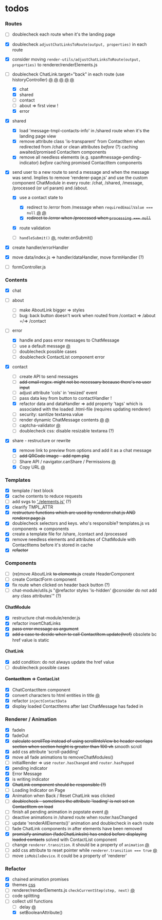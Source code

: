 # todos

### Routes

- [ ] doublecheck each route when it's the landing page
- [x] doublecheck `adjustChatLinksToRoute(output, properties)` in each route
- [x] consider moving `render-utils/adjustChatLinksToRoute(output, properties)` to renderer/renderElements.js
- [ ] doublecheck ChatLink.target="back" in each route (use historyController) [@](src/components/chat-link/chat-link.js#72) [@](src/components/chat-link/chat-link.js#90) [@](src/components/chat-module/utils.js#111) [@](src/router/router.js#13) [@](src/router/router.js#159)
  - [x] chat
  - [x] shared
  - [ ] contact
  - [ ] about => first view !
  - [x] error

- [x] shared

  - [x] load 'message-tmpl-contacts-info' in /shared route when it's the landing page view
  - [x] remove attribute class 'is-transparent' from ContactItem when redirected from /chat or clean attributes _before_ (?) caching awaited/promised ContacItem components
  - [x] remove all needless elements (e.g. span#message-pending-indicator) _before_ caching promised ContactItem components

- [x] send user to a new route to send a message and when the message was send. Implies to remove 'renderer-page.js' and use the custom component ChatModule in every route: /chat, /shared, /message, /processed (or url param) and /about.

  - [x] use a contact state to

    - [x] redirect to /error from /message when `requiredEmailValue === null` [@](src/listener/form-handler.js#80) [@](src/router/router.js#136)
    - [x] ~~redirect to /error when /processed when `processing === null`~~

  - [x] route validation
  - [ ] `handleSubmit()` [@](src/handler/event-handler.js#56), router.onSubmit()

- [x] create handler/errorHandler
- [x] move data/index.js => handler/dataHandler, move formHandler (?)
- [ ] formController.js

### Contents

- [x] chat

- [ ] about

  - [ ] make AboutLink bigger => styles
  - [ ] bug: back button doesn't work when routed from /contact => /about =/=> /contact

- [ ] error

  - [x] handle and pass error messages to ChatMessage
  - [ ] use a default message [@](src/controller/error-controller.js)
  - [ ] doublecheck possible cases
  - [ ] doublecheck ContactList component error

- [x] contact

  - [ ] create API to send messages
  - [ ] ~~add email regex. might not be necessary because there's no user input~~
  - [ ] adjust attribute 'cols' in 'resized' event
  - [ ] pass data key from button to contactHandler !
  - [x] refactor data and dataHandler => add property 'tags' which is associated with the loaded .html-file (requires updating renderer)
  - [ ] security: sanitize textarea.value
  - [ ] render dynamic ChatMessage contents [@](src/components/chat-message/chat-message.js#61) [@](src/components/chat-message/utils.js#54)
  - [ ] captcha-validator [@](src/components/chat-message/utils.js#51)
  - [ ] doublecheck css: disable resizable textarea (?)

- [x] share - restructure or rewrite
  - [x] remove link to preview from options and add it as a chat message
  - [ ] ~~add QRCode image - add npm pkg~~
  - [ ] Share API / navigator.canShare / Permissions [@](src/listener/button-handler.js)
  - [x] Copy URL [@](src/listener/button-handler.js)

### Templates

- [x] template / text block
- [x] cache contents to reduce requests
- [ ] add svgs to ['./elements.js'](src/elements/elements.js#18) (?)
- [x] clearify TMPL_ATTR
- [x] ~~restructure functions which are used by renderer.chat.js AND renderer.page.js~~
- [x] doublecheck selectors and keys. who's responsible? templates.js vs components => components
- [x] create a template file for /share, /contact and /processed
- [x] remove needless elements and attributes of ChatModule with ContactItems before it's stored in cache
- [x] ~~refactor~~

### Components

- [ ] (re)move AboutLink ~~to elements.js~~ create HeaderComponent
- [ ] create ContactForm component
- [x] fix route when clicked on header back button (?)
- [ ] chat-module/utils.js "@refactor styles 'is-hidden' @consider do not add any class attributes'" (?)

#### ChatModule

- [x] restructure chat-module/render.js
- [x] refactor insertChatLinks
- [x] ~~pass error message as argument~~
- [x] ~~add a case to decide when to call ContactItem.update(href)~~ obsolete bc href value is static

#### ChatLink

- [x] add condition: do not always update the href value
- [ ] doublecheck possible cases

#### ~~ContactItem~~ => ContacList

- [x] ChatContactItem component
- [x] convert characters to html entities in title [@](src/components/contact-item/utils.js#65)
- [x] refactor `injectContactData`
- [x] display loaded ContactItems after last ChatMessage has faded in

### Renderer / Animation

- [x] fadeIn
- [x] fadeOut
- [x] ~~calculate scrollTop instead of using scrollIntoView bc header overlaps section when section height is greater than 100 vh~~ smooth scroll
- [x] add css attribute 'scroll-padding'
- [x] move all fade animations to removeChatModules()
- [ ] initialRender => use `router.hasChanged` and `router.hasPopped`
- [x] pending indicator
- [x] Error Message
- [x] is writing indicator
- [x] ~~ChatLink component should be responsible (?)~~
- [ ] Loading Indicator on Page
- [x] Animation when Back / Reset ChatLink was clicked
- [ ] ~~doublecheck - sometimes the attribute 'loading' is not set on ContactItem on load~~
- [ ] finish all pending animation in popstate event [@](src/router/router.js#110)
- [ ] deactive animations in /shared route when router.hasChanged
- [ ] update 'renderAllElements()' animation and doublecheck in each route
- [ ] fade ChatLink components in after elements have been removed
- [x] ~~promisify animation (fadeChatLinksIn) has ended before displaying loaded contacts~~ solved with ContactList component
- [ ] change `renderer.transition`. it should be a property of `animation` [@](src/renderer/renderer.js)
- [ ] add css attribute to reset pointer while `renderer.transition === true` [@](src/renderer/renderer.js#43)
- [ ] move `isMobileDevice`. it could be a property of 'renderer'

### Refactor

- [x] chained animation promises
- [x] themes [css](src/style/theme.css#100)
- [ ] renderer/renderElements.js `checkCurrentStep(step, next)` [@](src/renderer/renderElements.js#53)
- [ ] code splitting
- [ ] collect util functions
  - [ ] delay [@](src/renderer/animation.js#76)
  - [x] setBooleanAttribute()
